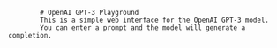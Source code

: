 
            # OpenAI GPT-3 Playground
            This is a simple web interface for the OpenAI GPT-3 model. 
            You can enter a prompt and the model will generate a completion.
            